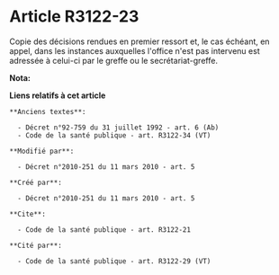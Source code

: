 # Article R3122-23

Copie des décisions rendues en premier ressort et, le cas échéant, en appel, dans les instances auxquelles l'office n'est pas
intervenu est adressée à celui-ci par le greffe ou le secrétariat-greffe.

**Nota:**



**Liens relatifs à cet article**

	**Anciens textes**:

	  - Décret n°92-759 du 31 juillet 1992 - art. 6 (Ab)
	  - Code de la santé publique - art. R3122-34 (VT)

	**Modifié par**:

	  - Décret n°2010-251 du 11 mars 2010 - art. 5

	**Créé par**:

	  - Décret n°2010-251 du 11 mars 2010 - art. 5

	**Cite**:

	  - Code de la santé publique - art. R3122-21

	**Cité par**:

	  - Code de la santé publique - art. R3122-29 (VT)

